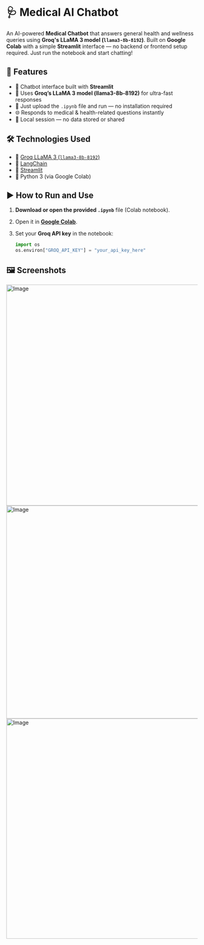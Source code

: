 # 🩺 Medical AI Chatbot

An AI-powered **Medical Chatbot** that answers general health and wellness queries using **Groq's LLaMA 3 model (`llama3-8b-8192`)**. Built on **Google Colab** with a simple **Streamlit** interface — no backend or frontend setup required. Just run the notebook and start chatting!

## 🚀 Features

- 💬 Chatbot interface built with **Streamlit**
- 🧠 Uses **Groq’s LLaMA 3 model (llama3-8b-8192)** for ultra-fast responses
- 📄 Just upload the `.ipynb` file and run — no installation required
- 🌐 Responds to medical & health-related questions instantly
- 🔐 Local session — no data stored or shared

## 🛠️ Technologies Used

- 🧠 [Groq LLaMA 3 (`llama3-8b-8192`)](https://groq.com/)
- 🧱 [LangChain](https://www.langchain.com/)
- 🎈 [Streamlit](https://streamlit.io/)
- 🐍 Python 3 (via Google Colab)

## ▶️ How to Run and Use

1. **Download or open the provided `.ipynb`** file (Colab notebook).

2. Open it in **[Google Colab](https://colab.research.google.com/)**.

3. Set your **Groq API key** in the notebook:
   ```python
   import os
   os.environ["GROQ_API_KEY"] = "your_api_key_here"

## 🖼️ Screenshots
<img width="782" height="581" alt="Image" src="https://github.com/user-attachments/assets/40157b60-8992-4768-807d-435e01d44d72" />

<img width="938" height="560" alt="Image" src="https://github.com/user-attachments/assets/2f66f169-f02d-4682-935c-2081a731ebdb" />

<img width="979" height="579" alt="Image" src="https://github.com/user-attachments/assets/1736d3e0-7f61-4053-b18d-3549c1897f84" />

